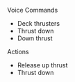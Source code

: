 Voice Commands

* Deck thrusters
* Thrust down
* Down thrust

Actions

* Release up thrust
* Thrust down